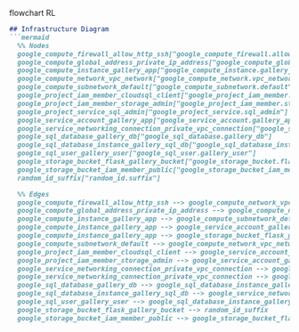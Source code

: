 flowchart RL

```markdown
## Infrastructure Diagram
```mermaid
  %% Nodes
  google_compute_firewall_allow_http_ssh["google_compute_firewall.allow_http_ssh"]
  google_compute_global_address_private_ip_address["google_compute_global_address.private_ip_address"]
  google_compute_instance_gallery_app["google_compute_instance.gallery_app"]
  google_compute_network_vpc_network["google_compute_network.vpc_network"]
  google_compute_subnetwork_default["google_compute_subnetwork.default"]
  google_project_iam_member_cloudsql_client["google_project_iam_member.cloudsql_client"]
  google_project_iam_member_storage_admin["google_project_iam_member.storage_admin"]
  google_project_service_sql_admin["google_project_service.sql_admin"]
  google_service_account_gallery_app["google_service_account.gallery_app"]
  google_service_networking_connection_private_vpc_connection["google_service_networking_connection.private_vpc_connection"]
  google_sql_database_gallery_db["google_sql_database.gallery_db"]
  google_sql_database_instance_gallery_sql_db["google_sql_database_instance.gallery_sql_db"]
  google_sql_user_gallery_user["google_sql_user.gallery_user"]
  google_storage_bucket_flask_gallery_bucket["google_storage_bucket.flask_gallery_bucket"]
  google_storage_bucket_iam_member_public["google_storage_bucket_iam_member.public"]
  random_id_suffix["random_id.suffix"]

  %% Edges
  google_compute_firewall_allow_http_ssh --> google_compute_network_vpc_network
  google_compute_global_address_private_ip_address --> google_compute_network_vpc_network
  google_compute_instance_gallery_app --> google_compute_subnetwork_default
  google_compute_instance_gallery_app --> google_service_account_gallery_app
  google_compute_instance_gallery_app --> google_storage_bucket_flask_gallery_bucket
  google_compute_subnetwork_default --> google_compute_network_vpc_network
  google_project_iam_member_cloudsql_client --> google_service_account_gallery_app
  google_project_iam_member_storage_admin --> google_service_account_gallery_app
  google_service_networking_connection_private_vpc_connection --> google_compute_global_address_private_ip_address
  google_service_networking_connection_private_vpc_connection --> google_project_service_sql_admin
  google_sql_database_gallery_db --> google_sql_database_instance_gallery_sql_db
  google_sql_database_instance_gallery_sql_db --> google_service_networking_connection_private_vpc_connection
  google_sql_user_gallery_user --> google_sql_database_instance_gallery_sql_db
  google_storage_bucket_flask_gallery_bucket --> random_id_suffix
  google_storage_bucket_iam_member_public --> google_storage_bucket_flask_gallery_bucket
```
